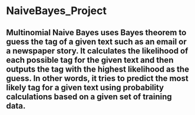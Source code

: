 # NaiveBayes_Project
## Multinomial Naive Bayes uses Bayes theorem to guess the tag of a given text such as an email or a newspaper story. It calculates the likelihood of each possible tag for the given text and then outputs the tag with the highest likelihood as the guess. In other words, it tries to predict the most likely tag for a given text using probability calculations based on a given set of training data.
